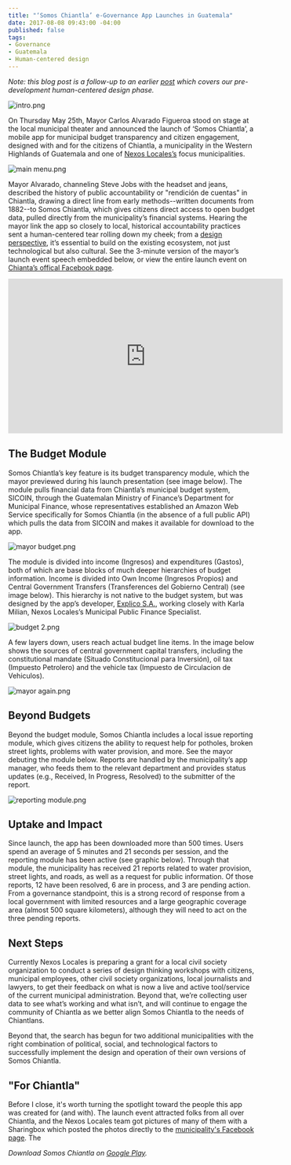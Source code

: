```yaml
---
title: "‘Somos Chiantla’ e-Governance App Launches in Guatemala"
date: 2017-08-08 09:43:00 -04:00
published: false
tags:
- Governance
- Guatemala
- Human-centered design
---
```


*Note: this blog post is a follow-up to an earlier [post](https://dai-global-digital.com/citizen-centered-design-guatemala.html) which covers our pre-development human-centered design phase.*

![intro.png](/uploads/intro.png)

On Thursday May 25th, Mayor Carlos Alvarado Figueroa stood on stage at the local municipal theater and announced the launch of ‘Somos Chiantla’, a mobile app for municipal budget transparency and citizen engagement, designed with and for the citizens of Chiantla, a municipality in the Western Highlands of Guatemala and one of [Nexos Locales’s](https://www.dai.com/our-work/projects/guatemala-nexos-locales) focus municipalities.

<!--more-->

![main menu.png](/uploads/main%20menu.png)

Mayor Alvarado, channeling Steve Jobs with the headset and jeans, described the history of public accountability or "rendición de cuentas" in Chiantla, drawing a direct line from early methods--written documents from 1882--to Somos Chiantla, which gives citizens direct access to open budget data, pulled directly from the municipality’s financial systems. Hearing the mayor link the app so closely to local, historical accountability practices sent a human-centered tear rolling down my cheek; from a [design perspective](http://digitalprinciples.org/), it’s essential to build on the existing ecosystem, not just technological but also cultural. See the 3-minute version of the mayor’s launch event speech embedded below, or view the entire launch event on [Chianta’s offical Facebook page](https://www.facebook.com/MuniChiantla/videos/1916059188639247/).

<iframe width="560" height="315" src="https://www.youtube.com/embed/Wv9UnOGiOnQ" frameborder="0" allowfullscreen></iframe> 

## The Budget Module

Somos Chiantla’s key feature is its budget transparency module, which the mayor previewed during his launch presentation (see image below). The module pulls financial data from Chiantla’s municipal budget system, SICOIN, through the Guatemalan Ministry of Finance’s Department for Municipal Finance, whose representatives established an Amazon Web Service specifically for Somos Chiantla (in the absence of a full public API) which pulls the data from SICOIN and makes it available for download to the app. 

![mayor budget.png](/uploads/mayor%20budget.png)

The module is divided into income (Ingresos) and expenditures (Gastos), both of which are base blocks of much deeper hierarchies of budget information. Income is divided into Own Income (Ingresos Propios) and Central Government Transfers (Transferences del Gobierno Central) (see image below). This hierarchy is not native to the budget system, but was designed by the app’s developer, [Explico S.A.](http://explicoanalytics.com/), working closely with Karla Milian, Nexos Locales’s Municipal Public Finance Specialist. 

![budget 2.png](/uploads/budget%202.png)
 
A few layers down, users reach actual budget line items. In the image below shows the sources of central government capital transfers, including the constitutional mandate (Situado Constitucional para Inversión), oil tax (Impuesto Petrolero) and the vehicle tax (Impuesto de Circulacion de Vehiculos). 

![mayor again.png](/uploads/mayor%20again.png)

## Beyond Budgets

Beyond the budget module, Somos Chiantla includes a local issue reporting module, which gives citizens the ability to request help for potholes, broken street lights, problems with water provision, and more. See the mayor debuting the module below. Reports are handled by the municipality’s app manager, who feeds them to the relevant department and provides status updates (e.g., Received, In Progress, Resolved) to the submitter of the report.  

![reporting module.png](/uploads/reporting%20module.png)

## Uptake and Impact

Since launch, the app has been downloaded more than 500 times. Users spend an average of 5 minutes and 21 seconds per session, and the reporting module has been active (see graphic below). Through that module, the municipality has received 21 reports related to water provision, street lights, and roads, as well as a request for public information. Of those reports, 12 have been resolved, 6 are in process, and 3 are pending action. From a governance standpoint, this is a strong record of response from a local government with limited resources and a large geographic coverage area (almost 500 square kilometers), although they will need to act on the three pending reports.

<script id="infogram_0_3aca8aa1-fa15-4951-8611-f503fb2c7b8c" title="Chiantla reports" src="//e.infogram.com/js/dist/embed.js?UxY" type="text/javascript"></script>

## Next Steps

Currently Nexos Locales is preparing a grant for a local civil society organization to conduct a series of design thinking workshops with citizens, municipal employees, other civil society organizations, local journalists and lawyers, to get their feedback on what is now a live and active tool/service of the current municipal administration. Beyond that, we’re collecting user data to see what’s working and what isn’t, and will continue to engage the community of Chiantla as we better align Somos Chiantla to the needs of Chiantlans. 

Beyond that, the search has begun for two additional municipalities with the right combination of political, social, and technological factors to successfully implement the design and operation of their own versions of Somos Chiantla.  

## "For Chiantla"

Before I close, it's worth turning the spotlight toward the people this app was created for (and with). The launch event attracted folks from all over Chiantla, and the Nexos Locales team got pictures of many of them with a Sharingbox which posted the photos directly to the [municipality's Facebook page](https://www.facebook.com/MuniChiantla/photos/?tab=album&album_id=1915829891995510). The 


*Download Somos Chiantla on [Google Play](http://bit.ly/Chiantla-App).*